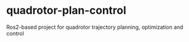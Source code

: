 # quadrotor-plan-control
Ros2-based project for quadrotor trajectory planning, optimization and control
